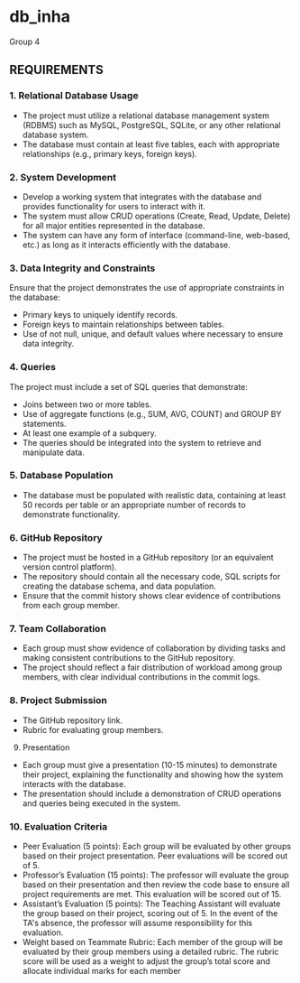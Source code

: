 # db_inha
Group 4

## REQUIREMENTS
### 1. Relational Database Usage
- The project must utilize a relational database management system (RDBMS) such as MySQL,
PostgreSQL, SQLite, or any other relational database system.
- The database must contain at least five tables, each with appropriate relationships (e.g., primary
keys, foreign keys).
### 2. System Development
- Develop a working system that integrates with the database and provides functionality for users to
interact with it.
- The system must allow CRUD operations (Create, Read, Update, Delete) for all major entities
represented in the database.
- The system can have any form of interface (command-line, web-based, etc.) as long as it interacts
efficiently with the database.
### 3. Data Integrity and Constraints
Ensure that the project demonstrates the use of appropriate constraints in the database:
- Primary keys to uniquely identify records.
- Foreign keys to maintain relationships between tables.
- Use of not null, unique, and default values where necessary to ensure data integrity.
### 4. Queries
The project must include a set of SQL queries that demonstrate:
- Joins between two or more tables.
- Use of aggregate functions (e.g., SUM, AVG, COUNT) and GROUP BY statements.
- At least one example of a subquery.
- The queries should be integrated into the system to retrieve and manipulate data.
### 5. Database Population
- The database must be populated with realistic data, containing at least 50 records per table or
an appropriate number of records to demonstrate functionality.
### 6. GitHub Repository
- The project must be hosted in a GitHub repository (or an equivalent version control platform).
- The repository should contain all the necessary code, SQL scripts for creating the database schema,
and data population.
- Ensure that the commit history shows clear evidence of contributions from each group member.
### 7. Team Collaboration
- Each group must show evidence of collaboration by dividing tasks and making consistent
contributions to the GitHub repository.
- The project should reflect a fair distribution of workload among group members, with clear
individual contributions in the commit logs.
### 8. Project Submission
- The GitHub repository link.
- Rubric for evaluating group members.
9. Presentation
- Each group must give a presentation (10-15 minutes) to demonstrate their project, explaining the
functionality and showing how the system interacts with the database.
- The presentation should include a demonstration of CRUD operations and queries being executed
in the system.
### 10. Evaluation Criteria
- Peer Evaluation (5 points): Each group will be evaluated by other groups based on their project
presentation. Peer evaluations will be scored out of 5.
- Professor’s Evaluation (15 points): The professor will evaluate the group based on their
presentation and then review the code base to ensure all project requirements are met. This
evaluation will be scored out of 15.
- Assistant’s Evaluation (5 points): The Teaching Assistant will evaluate the group based on their
project, scoring out of 5. In the event of the TA's absence, the professor will assume responsibility
for this evaluation.
- Weight based on Teammate Rubric: Each member of the group will be evaluated by their group
members using a detailed rubric. The rubric score will be used as a weight to adjust the group’s
total score and allocate individual marks for each member
